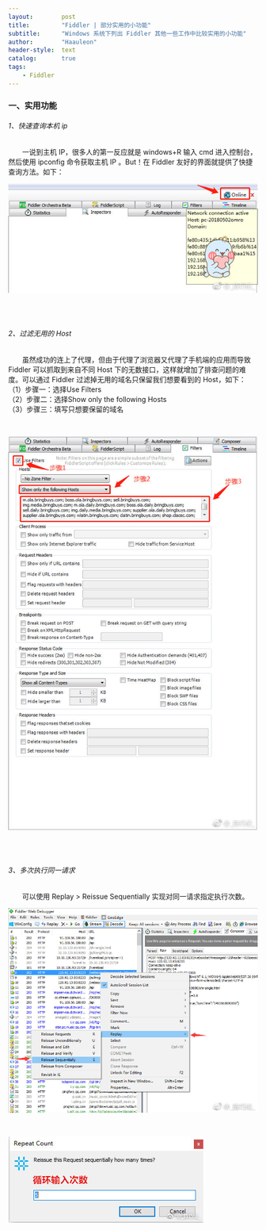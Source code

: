 ```yaml
---
layout:        post
title:         "Fiddler | 部分实用的小功能"
subtitle:      "Windows 系统下列出 Fiddler 其他一些工作中比较实用的小功能"
author:        "Haauleon"
header-style:  text
catalog:       true
tags:
    - Fiddler
---
```


### 一、实用功能
###### 1、快速查询本机 ip
&emsp;&emsp;一说到主机 IP，很多人的第一反应就是 windows+R 输入 cmd 进入控制台，然后使用 ipconfig 命令获取主机 IP 。But！在 Fiddler 友好的界面就提供了快捷查询方法。如下：               

![](\img\in-post\post-fiddler\2018-01-14-fiddler-other-1.png)

<br>
<br>

###### 2、过滤无用的 Host
&emsp;&emsp;虽然成功的连上了代理，但由于代理了浏览器又代理了手机端的应用而导致 Fiddler 可以抓取到来自不同 Host 下的无数接口，这样就增加了排查问题的难度。可以通过 Fiddler 过滤掉无用的域名只保留我们想要看到的 Host，如下：       
（1）步骤一：选择Use Filters  
（2）步骤二：选择Show only the following Hosts  
（3）步骤三：填写只想要保留的域名    
      
<br>

![](\img\in-post\post-fiddler\2018-01-14-fiddler-other-2.png)     

<br><br>

###### 3、多次执行同一请求
&emsp;&emsp;可以使用 Replay > Reissue Sequentially 实现对同一请求指定执行次数。            

![](\img\in-post\post-fiddler\2018-01-14-fiddler-other-3.png)        

<br>

![](\img\in-post\post-fiddler\2018-01-14-fiddler-other-4.png)